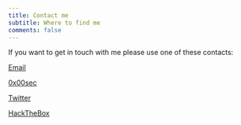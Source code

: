 ```yaml
---
title: Contact me
subtitle: Where to find me
comments: false
---
```


If you want to get in touch with me please use one of these contacts:

[Email](mailto:toninformatica88@gmail.com)

[0x00sec](https://0x00sec.org/u/Baud/summary)

[Twitter](https://twitter.com/1337_d33r_b4ud)

[HackTheBox](https://www.hackthebox.eu/home/users/profile/56672)
